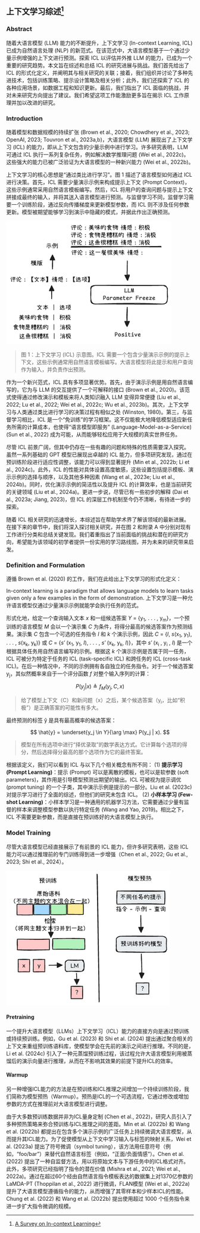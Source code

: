## 上下文学习综述[^1]

### Abstract

随着大语言模型 (LLM) 能力的不断提升，上下文学习 (In-context Learning, ICL) 已成为自然语言处理 (NLP) 的新范式。在该范式中，大语言模型基于一个通过少量示例增强的上下文进行预测。探索 ICL 以评估并外推 LLM 的能力，已成为一个重要的研究趋势。本文旨在综述和总结 ICL 的研究进展与挑战。我们首先给出了 ICL 的形式化定义，并阐明其与相关研究的关联；接着，我们组织并讨论了多种先进技术，包括训练策略、提示设计策略及相关分析；此外，我们还探索了 ICL 的各种应用场景，如数据工程和知识更新。最后，我们指出了 ICL 面临的挑战，并对未来研究方向提出了建议。我们希望这项工作能激励更多旨在揭示 ICL 工作原理并加以改进的研究。

### Introduction

随着模型和数据规模的持续扩张 (Brown et al., 2020; Chowdhery et al., 2023; OpenAI, 2023; Touvron et al., 2023a,b)，大语言模型 (LLM) 展现出了上下文学习 (ICL) 的能力，即从上下文包含的少量示例中进行学习。许多研究表明，LLM 可通过 ICL 执行一系列复杂任务，例如解决数学推理问题 (Wei et al., 2022c)。这些强大的能力已被广泛验证为大语言模型的一种新兴能力 (Wei et al., 2022b)。

上下文学习的核心思想是“通过类比进行学习”。图 1 描述了语言模型如何通过 ICL 进行决策。首先，ICL 需要少量演示示例来构成提示上下文 (Prompt Context)，这些示例通常采用自然语言模板编写。然后，ICL 将用户的查询问题与提示上下文拼接成最终的输入，并将其送入语言模型进行预测。与监督学习不同，监督学习需要一个训练阶段，通过反向传播梯度来更新模型参数，而 ICL 则不涉及任何参数更新。模型被期望能够学习到演示中隐藏的模式，并据此作出正确预测。

![image-20250728211916569](./picture/icl-few-shot.png)

> 图 1：上下文学习 (ICL) 示意图。ICL 需要一个包含少量演示示例的提示上下文，这些示例通常用自然语言模板编写。大语言模型将此提示和用户查询作为输入，并负责作出预测。

作为一个新兴范式，ICL 具有多项显著优势。首先，由于演示示例是用自然语言编写的，它为与 LLM 的交互提供了一个可解释的接口 (Brown et al., 2020)。该范式使得通过修改演示和模板来将人类知识融入 LLM 变得异常便捷 (Liu et al., 2022; Lu et al., 2022; Wei et al., 2022c; Wu et al., 2023b)。其次，上下文学习与人类通过类比进行学习的决策过程有相似之处 (Winston, 1980)。第三，与监督学习相比，ICL 是一个“免训练”的学习框架。这不仅能极大地降低模型适应新任务所需的计算成本，也使得“语言模型即服务” (Language-Model-as-a-Service) (Sun et al., 2022) 成为可能，从而能够轻松应用于大规模的真实世界任务。

尽管 ICL 前景广阔，但其中仍存在一些有趣的问题和特殊的性质需要深入探究。虽然一系列基础的 GPT 模型已展现出卓越的 ICL 能力，但多项研究发现，通过在预训练阶段进行适应性调整，该能力可以得到显著提升 (Min et al., 2022b; Li et al., 2024c)。此外，ICL 的性能对具体设置高度敏感，这些设置包括提示模板、演示示例的选择与顺序，以及其他多种因素 (Wang et al., 2023e; Liu et al., 2024b)。同时，优化演示示例的简洁性以及提升 ICL 的计算效率，也是当前研究的关键领域 (Liu et al., 2024a)。更进一步说，尽管已有一些初步的解释 (Dai et al., 2023a; Jiang, 2023)，但 ICL 的深层工作机制至今仍不清晰，有待进一步的探索。

随着 ICL 相关研究的迅速增长，本综述旨在帮助学术界了解该领域的最新进展。在接下来的章节中，我们将深入探讨相关研究，并在图 2 和附录 A 中分别对现有工作进行分类和总结关键发现。我们着重指出了当前面临的挑战和潜在的研究方向，希望能为该领域的初学者提供一份实用的学习路线图，并为未来的研究带来启发。

### Definition and Formulation

遵循 Brown et al. (2020) 的工作，我们在此给出上下文学习的形式化定义：

In-context learning is a paradigm that allows language models to learn tasks given only a few examples in the form of demonstration.
上下文学习是一种允许语言模型仅通过少量演示示例就能学会执行任务的范式。

形式化地，给定一个查询输入文本 _x_ 和一组候选答案 _Y_ = {y<sub>1</sub>, . . . , y<sub>m</sub>}，一个预训练的语言模型 _M_ 会以一个演示集 _C_ 为条件，将得分最高的候选答案作为预测结果。演示集 _C_ 包含一个可选的任务指令 _I_ 和 _k_ 个演示示例，因此 _C_ = {_I_, _s_(x<sub>1</sub>, y<sub>1</sub>), . . . , _s_(x<sub>k</sub>, y<sub>k</sub>)} 或 _C_ = {_s′_ (x<sub>1</sub>, y<sub>1</sub>, _I_), . . . , _s′_ (x<sub>k</sub>, y<sub>k</sub>, _I_)}，其中 _s′_ (x<sub>i</sub> , y<sub>i</sub> , _I_) 是一个根据具体任务用自然语言编写的示例。根据这 _k_ 个演示示例是否属于同一任务，ICL 可被分为特定于任务的 ICL (task-specific ICL) 和跨任务的 ICL (cross-task ICL)。在后一种情况中，不同的示例拥有各自独立的任务指令。对于一个候选答案 y<sub>j</sub>，其似然概率来自于一个评分函数 _f_ 对整个输入序列的计算：

$$
P(y_j | x) \triangleq f_M(y_j, C, x)
$$

> 给了模型上下文（C）和新问题（x）之后，某个候选答案（yⱼ，比如“积极”）是正确答案的可能性有多大。

最终预测的标签 ŷ 是具有最高概率的候选答案：

$$
\hat{y} = \underset{y_j \in Y}{\arg \max} P(y_j | x).
$$

> 模型在所有选项中进行“择优录取”的数学表达方式。它计算每个选项的得分，然后选择得分最高的那个选项作为它的最终答案。

根据该定义，我们可以看到 ICL 与以下几个相关概念有所不同：
(1) **提示学习 (Prompt Learning)**：提示 (Prompt) 可以是离散的模板，也可以是软参数 (soft parameters)，其作用是引导模型预测出期望的输出。ICL 可被视为提示调优 (prompt tuning) 的一个子类，其中演示示例是提示的一部分。Liu et al. (2023c) 对提示学习进行了全面的综述，但他们的研究未包含 ICL。
(2) **小样本学习 (Few-shot Learning)**：小样本学习是一种通用的机器学习方法，它需要通过少量有监督的样本来调整模型参数以执行特定任务 (Wang and Yao, 2019)。相比之下，ICL 不需要更新参数，而是直接在预训练好的大语言模型上执行。

### Model Training

尽管大语言模型已经直接展示了有前景的 ICL 能力，但许多研究表明，这些 ICL 能力可以通过推理前的专门训练得到进一步增强（Chen et al., 2022; Gu et al., 2023; Shi et al., 2024）。

![image-20250729010354276](./picture/icl-model-training.png)

#### Pretraining

一个提升大语言模型（LLMs）上下文学习（ICL）能力的直接方向是通过预训练或持续预训练。例如，Gu et al. (2023) 和 Shi et al. (2024) 提出通过聚合相关的上下文来重组预训练语料库，使模型学会在先前的演示之间进行推理。不同的是，Li et al. (2024c) 引入了一种元蒸馏预训练过程，该过程允许大语言模型利用被蒸馏后的演示向量进行推理，从而在不影响其效果的前提下提升ICL的效率。


#### Warmup

另一种增强ICL能力的方法是在预训练和ICL推理之间增加一个持续训练阶段，我们简称为模型预热（Warmup）。预热是ICL的一个可选流程，它通过修改或增加参数的方式在推理前对大语言模型进行调整。

由于大多数预训练数据并非为ICL量身定制 (Chen et al., 2022)，研究人员引入了多种预热策略来弥合预训练与ICL推理之间的差距。Min et al. (2022b) 和 Wang et al. (2022b) 都提出在包含多个演示示例的广泛任务上持续微调大语言模型，从而提升其ICL能力。为了促使模型从上下文中学习输入与标签的映射关系，Wei et al. (2023a) 提出了符号微调（symbol tuning），该方法用任意符号（例如，“foo/bar”）来替代自然语言标签（例如，“正面/负面情感”）。Chen et al. (2022) 提出了一种自监督方法，用以将原始文本与下游任务中的ICL格式对齐。此外，多项研究已经指明了指令的潜在价值 (Mishra et al., 2021; Wei et al., 2022a)。通过在超过60个经由自然语言指令模板表达的数据集上对1370亿参数的LaMDA-PT (Thoppilan et al., 2022) 进行微调，FLAN模型 (Wei et al., 2022a) 提升了大语言模型遵循指令的能力，从而增强了其零样本和少样本ICL的性能。Chung et al. (2022) 和 Wang et al. (2022b) 提出使用超过 1000 个任务指令来进一步扩大指令微调的规模。

[^1]: [A Survey on In-context Learning](https://arxiv.org/pdf/2301.00234)
